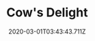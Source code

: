 ---
templateKey: blog-post
featuredpost: false
date: 2020-03-01T03:43:43.711Z
featuredimage: /img/quest_bg3.png
imgBg: quest_bg3
title: Cow's Delight
description: Marnie wants to give her cows a special treat. She's asking for a single bunch of amaranth.
reward: 500 & 1 Friendship heart
tags:
  - Mail
  - fall
  - Fall 3
  - Marnie
  - Amaranth
---